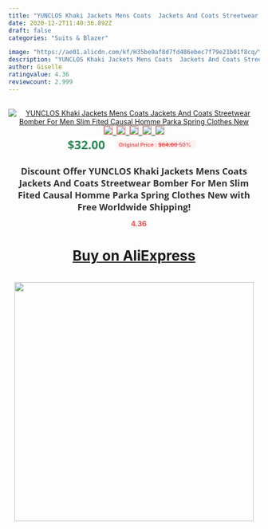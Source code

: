 ```yaml
---
title: "YUNCLOS Khaki Jackets Mens Coats  Jackets And Coats Streetwear Bomber For Men Slim Fited Causal Homme Parka Spring Clothes New"
date: 2020-12-2T11:40:36.892Z
draft: false
categories: "Suits & Blazer"

image: "https://ae01.alicdn.com/kf/H35be9af8d7fd486ebec7f79e21b01f8cq/YUNCLOS-Khaki-Jackets-Mens-Coats-Jackets-And-Coats-Streetwear-Bomber-For-Men-Slim-Fited-Causal-Homme.jpg"
description: "YUNCLOS Khaki Jackets Mens Coats  Jackets And Coats Streetwear Bomber For Men Slim Fited Causal Homme Parka Spring Clothes New"
author: Giselle
ratingvalue: 4.36
reviewcount: 2.999
---
```

<br>
<div style="text-align: center;">
<a href="https://s.click.aliexpress.com/e/_AT8wn7" target="_blank" rel="nofollow noopener noreferrer"><img alt="YUNCLOS Khaki Jackets Mens Coats  Jackets And Coats Streetwear Bomber For Men Slim Fited Causal Homme Parka Spring Clothes New" class="magnifier-image" src="https://ae01.alicdn.com/kf/H35be9af8d7fd486ebec7f79e21b01f8cq/YUNCLOS-Khaki-Jackets-Mens-Coats-Jackets-And-Coats-Streetwear-Bomber-For-Men-Slim-Fited-Causal-Homme.jpg_640x640.jpg">
<br>
<img style="border:1px solid salmon" src="https://ae01.alicdn.com/kf/H35be9af8d7fd486ebec7f79e21b01f8cq/YUNCLOS-Khaki-Jackets-Mens-Coats-Jackets-And-Coats-Streetwear-Bomber-For-Men-Slim-Fited-Causal-Homme.jpg_120x120.jpg">&nbsp;&nbsp;<img style="border:1px solid salmon" src="https://ae01.alicdn.com/kf/H6c1baf101c8f4132b54f79a9b89e01849/YUNCLOS-Khaki-Jackets-Mens-Coats-Jackets-And-Coats-Streetwear-Bomber-For-Men-Slim-Fited-Causal-Homme.jpg_120x120.jpg">&nbsp;&nbsp;<img style="border:1px solid salmon" src="https://ae01.alicdn.com/kf/Hc109570f0c4e4f1ebbb65264edda730eX/YUNCLOS-Khaki-Jackets-Mens-Coats-Jackets-And-Coats-Streetwear-Bomber-For-Men-Slim-Fited-Causal-Homme.jpg_120x120.jpg">&nbsp;&nbsp;<img style="border:1px solid salmon" src="https://ae01.alicdn.com/kf/Hff46131d6fde4b22a0760d62f3f1861b4/YUNCLOS-Khaki-Jackets-Mens-Coats-Jackets-And-Coats-Streetwear-Bomber-For-Men-Slim-Fited-Causal-Homme.jpg_120x120.jpg">&nbsp;&nbsp;<img style="border:1px solid salmon" src="https://ae01.alicdn.com/kf/H9877e2ce6c5044fca8e5a22618bd3962q/YUNCLOS-Khaki-Jackets-Mens-Coats-Jackets-And-Coats-Streetwear-Bomber-For-Men-Slim-Fited-Causal-Homme.jpg_120x120.jpg"></a></div><br0>
<div style="text-align: center;"><span style="background-color: white; border: 0px; box-sizing: border-box; color: seagreen; display: inline-block; font-family: &quot;open sans&quot; , &quot;arial&quot; , &quot;helvetica&quot; , sans-serif , &quot;heiti&quot;; font-size: 24px; font-stretch: inherit; font-weight: 700; line-height: inherit; margin: 0px 10px 0px 0px; padding: 0px; vertical-align: middle;">$32.00 </span>
<span style="background: rgb(255 , 241 , 241); border-radius: 3px; border: 0px; box-sizing: border-box; color: #ff4747; display: inline-block; font-family: inherit; font-size: 12px; font-stretch: inherit; font-style: inherit; font-variant: inherit; font-weight: 600; line-height: inherit; margin: 0px; padding: 2px 5px; transform: scale(0.9); vertical-align: middle;">Original Price : <b style="text-decoration: line-through;">$64.00 </b> 50%&nbsp;&nbsp;</span></div>
<h1 style="color: #333333; display: inline-block; font-family: &quot;open sans&quot; , &quot;arial&quot; , &quot;helvetica&quot; , sans-serif , &quot;heiti&quot;; font-size: 18px; font-stretch: inherit; font-weight: 700; text-align: center;">Discount Offer YUNCLOS Khaki Jackets Mens Coats  Jackets And Coats Streetwear Bomber For Men Slim Fited Causal Homme Parka Spring Clothes New with Free Worldwide Shipping!</h1>
<div style="color: #ff4747; text-align: center;">
<img src="https://4.bp.blogspot.com/-M0ZcTcb-5uY/XleCXlxnR4I/AAAAAAAAAEc/OrjgMkXV1oMQFaCRZj5HQwOCBcu3w1FegCPcBGAYYCw/s1600/star.png" style="height: 15px;">&nbsp;<b>4.36</b></div>
<div class="button_cont" align="center"><a class="buynow_a" href="https://s.click.aliexpress.com/e/_AT8wn7" target="_blank" rel="nofollow noopener noreferrer"><H1>Buy on AliExpress</H1></a></div><br>
<div class="separator" style="clear: both; text-align: center;">
<img src="https://lh3.googleusercontent.com/-pTy5HemUv9M/XlePHvY0dAI/AAAAAAAAAE4/0nX5iRUoIWY8eMW9Dpxeirr157OZliDIgCLcBGAsYHQ/s1600/badge.gif" width="480">
</div>
